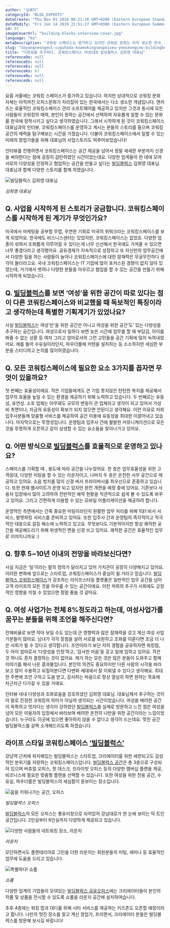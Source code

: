 ```yaml
---
author: "심예지"
categoryId: "BLOG_EXPERTS"
dateCreate: "Thu Nov 01 2018 08:21:16 GMT+0200 (Eastern European Standard Time)"
dateModify: "Fri Jun 14 2019 21:51:27 GMT+0300 (Eastern European Summer Time)"
id: 67
imageCoverUrl: "building-blocks-interview-cover.jpg"
language: "ko"
metaDescription: "코워킹 스페이스는 증가하고 있지만 코워킹 문화는 아직 생소한 한국. 이런 코워킹 시장에서 코워킹 문화를 정착시키고자 하는 전문가의 이야기를 들어보았습니다. 빌딩블럭스를 운영하시는 김희영 대표님과 함께 빌딩블럭스의 탄생 및 운영 스토리, 코워킹 비즈니스 팁에 대해 알아보세요."
slug: "dayangseongeul-cuguhada-koweokingseupeiseu-yeoseongceo-bildingbeulreogseu-gimhyiyeong-daepyonim"
title: "다양성을 추구하다, 코워킹스페이스 여성CEO 빌딩블럭스 김희영 대표님"
referenceDe: null
referenceEn: null
referenceEs: null
referenceKo: 67
referenceRu: null
referenceUk: null
---
```


요즘 서울에는 코워킹 스페이스가 증가하고 있습니다. 하지만 상대적으로 코워킹 문화 자체는 아직까진 오피스문화가 자리잡아 있는 한국에서는 다소 생소한 개념입니다. 앤카즈는 효율적인 코워킹스페이스 관리 소프트웨어를 제공하고 있지만 그것과 동시에 모든 사람들이 코워킹의 매력, 본인이 원하는 공간에서 선택하여 자유롭게 일할 수 있는 문화를 한국에 정착시키고 싶다고 생각하였습니다. 그래서 시작하게 된 것이 코워킹스페이스 대표님과의 인터뷰, 코워킹스페이스를 운영하고 계시는 분들의 스토리를 들으며 코워킹 공간의 매력을 탐구해보는 시간을 가졌습니다. 더불어 코워킹스페이스에서 일할 수 있는 미래의 창업가들을 위해 대표님의 사업스토리도 여쭈어보았습니다!

인터뷰를 진행하면서 코워킹스페이스는 공간 제공을 넘어서 정말 세세한 부분까지 신경을 써야한다는 점에 굉장히 감탄하였던 시간이었는데요. 
다양한 업계들이 한 데에 모여 서로의 다양성을 인정하고 협업하는 공간을 만들고 싶다는 [빌딩블럭스](http://www.bldgblcks.com/) 김희영 대표님. 대표님과 함께 다양한 스토리를 함께 하였습니다. 
 
![빌딩블럭스 김희영 대표님](https://d10849wf9i6s4.cloudfront.net/building-blocks-interview-ceo-3.jpg|height=800,width=1200)

_김희영 대표님_

## Q. 사업을 시작하게 된 스토리가 궁금합니다. 코워킹스페이스를 시작하게 된 계기가 무엇인가요?

미국에서 마케팅을 공부할 무렵, 우연한 기회로 미국의 위워크라는 코워킹스페이스를 보게 되었어요. 한국에도 비스니스센터는 있었지만, 코워킹스페이스는 없었죠. 다양한 업종이 섞여서 조화롭게 이루어질 수 있다는게 너무 신선해서 한국에도 가져올 수 있으면 너무 좋겠다라고 생각했어요. 
공유경제가 지속적으로 성장하고 또 자신만의 업무공간에서 다양한 일을 하는 사람들이 늘어나 코워킹스페이스에 대한 잠재력은 무궁무진하다 생각이 들더라고요. 국내 코워킹스페이스는 IT 기업에 많이 포커스된 경향이 없지 않아 있었는데, 거기에서 벗어나 다양한 분들을 아우르고 협업을 할 수 있는 공간을 만들기 위해 시작하게 되었습니다.
 
## Q. [빌딩블럭스](http://www.bldgblcks.com/)를 보면 ‘여성’을 위한 공간이 따로 있다는 점이 다른 코워킹스페이스와 비교했을 때 독보적인 특징이라고 생각하는데 특별한 기획계기가 있었나요?
 
사실 [빌딩블럭스](http://www.bldgblcks.com/)는 여성‘만’을 위한 공간은 아니고 여성을 위한 공간‘도’ 있는 다양성을 추구하는 공간입니다. 여성으로서 일하다 보면 늦은 시간에 업무를 할 때 부담감, 아이를 봐줄 수 없는 상황 등 여자 그리고 엄마로서의 그런 고민들을 공간 기획에 많이 녹여내었어요. 예를 들어 수유실이라던지, 파우더룸에 커텐을 설치하는 등 소소하지만 세심한 부분을 스터디하고 논의를 많이하였습니다.
 
## Q. 모든 코워킹스페이스에 필요한 요소 3가지를 꼽자면 무엇이 있을까요?
 
첫 번째는 효율성이에요. 작은 기업들에게도 큰 기업 못지않은 탄탄한 복지를 제공해서 업무의 효율을 높일 수 있는 환경을 제공하기 위해 노력하고 있습니다. 
두 번째로는 유동성, 유연성. 소호 업체는 아무래도 규모의 변동이 큰 업체라고 생각이 되고 있어서 가성비 측면이나, 자금의 유동성이 확보가 되지 않으면 안된다고 생각해요. 이런 이유로 저희 입주사분들께 맞춤형 서비스를 제공하여 공간 이용에 유동성을 최대한 이끌어내고 있습니다.
마지막으로는 투명성입니다. 운영팀과 입주사 간에 활발한 커뮤니케이션으로 모든 것을 투명하게 오픈하고 같이 상생할 수 있는 요소들을 찾아나가고 있어요.
 
## Q. 어떤 방식으로 [빌딩블럭스](http://www.bldgblcks.com/)를 효율적으로 운영하고 있나요?
 스페이스를 기획할 때 , 용도에 따라 공간을 나누었어요. 한 층은 업무효율성을 위한 고객응대, 다양한 미팅을 할 수 있는 라운지이고, 나머지 두 층은 온전한 사무 공간으로 제공하고 있어요. 소음 방지를 많이 신경 써서 프라이버시를 최우선으로 존중하고 있습니다. 
 또한 현재 웹사이트가 운영 되고 있지만 완전 개편을 예정 중에 있어요. 기존보다 사용자 입장에서 많이 고려하여 전반적인 예약 현황을 직관적으로 쉽게 볼 수 있도록 바꾸고 있어요. 그리고 간편하게 이용할 수 있는 모바일 어플리케이션을 제공하려 합니다.

운영적인 측면에서는 간혹 중요한 미팅이라던지 원활한 업무 처리를 위해 1대1 비서 서비스, 발렛파킹 서비스를 준비하고 있어요. 또한 입주사 간과 운영팀의 즉각적이고 적극적인 대응으로 갈등 해소에 노력하고 있고요.
무엇보다도 기본적이지만 항상 쾌적한 공간을 제공해드리기 위해 위생적인 면을 신경 쓰고 있어요. 쾌적한 공간은 효율적인 업무로 이어지니까요 :)
 
## Q. 향후 5~10년 이내의 전망을 바라보신다면?
사실 지금은 ‘일’이라는 말의 정의가 달라지고 있어 가치관이 굉장히 다양해지고 있어요. 이러한 변화에 앞으로는 스타트업, 코워킹스페이스가 중심이 될 거라고 믿습니다. [빌딩블럭스 코워킹스페이스](http://www.bldgblcks.com/)가 강조하는 라이프스타일 플랫폼은 일반적인 업무 공간을 넘어 고객 라이프의 모든 것을 아우를 수 있는 공간이에요. 이런 저희의 추구가 사회에도 긍정적인 영향을 끼칠 수 있었으면 정말 좋을 것 같아요.
 
## Q. 여성 사업가는 전체 8%정도라고 하는데, 여성사업가를 꿈꾸는 분들을 위해 조언을 해주신다면?
전체비율로 보면 작아 보일 수도 있는데 큰 영향력과 많은 잠재력을 갖고 계신 여성 사업가분들이 많아요. 남녀가 각각 장점을 살려 서로를 보완하고 조화를 이룬다면 조금 더 나은 사회가 될 수 있다고 생각합니다.
조언이라기 보단 저의 경험을 공유하자면 워킹맘, 두 아이 엄마로서 ‘다양성을 인정’하고, ‘감사한 마음’을 갖고 일에 임하고 있어요. 작은 것 하나도 혼자 결정하는 것이 없어요. 제가 하는 모든 것은 많은 분들이 도와주고 함께 이야기를 해서 나온 결과물입니다. 본인의 의견도 중요하지만 다른 사람의 시각을 바라보고 많이 수용하고 되짚어본다면 다변화 세대에서 잘 이뤄낼 수 있다고 생각해요. 최대한 주변에 조언 구하고 도움 받고, 감사하는 마음으로 항상 열심히 하면 원하는 목표에 차근차근 다가갈 수 있을 거에요.

인터뷰 내내 다양성과 조화로움을 강조하셨던 김희영 대표님. 대표님께서 추구하는 것이야 말로 진정한 코워킹의 의미가 아닐까 생각되는 시간이었습니다. 여성을 배려한 공간이 독특하고 멋지다는 생각이 강하였던 [빌딩블럭스](http://www.bldgblcks.com/)를 실제로 방문하고 느낀 점은 여성을 넘어 모든 이용자의 입장에서 바라보며 배려한 온전히 나만을 위한 공간이라는 느낌이었습니다. 누구라도 이곳에 있으면 좋아하지 않을 수 없다고 생각이 드는데요. 멋진 공간 빌딩블럭스를 살짝 소개해드리도록 하겠습니다.

## 라이프 스타일 코워킹스페이스 [‘빌딩블럭스’](http://www.bldgblcks.com/) 

강남역 근처에 위치해있는 빌딩블럭스는 스타트업, 크리에이터를 위한 세련되고도 감성적인 분위기를 자랑하는 코워킹스페이스입니다. [빌딩블럭스 공간](http://www.bldgblcks.com/)은 총 3층으로 구성되어 있으며 버츄얼 오피스, 핫 데스크, 프라이빗 오피스 등의 다양한 멤버십 플랜을 제공, 비즈니스에 필요한 맞춤형 플랜을 선택할 수 있습니다. 또한 여성을 위한 전용 공간, 수유실, 파우더룸은 빌딩블럭스의 세심함이 돋보이는 장소입니다.

![꿈을 키워나가는 공간, 오피스](https://d10849wf9i6s4.cloudfront.net/building-blocks-interview-office.jpg|height=800,width=1200)

_빌딩블럭스 오피스_

[빌딩블럭스](http://www.bldgblcks.com/)의 모든 오피스는 통유리창으로 되어있어 강남대로가 한 눈에 보이는 탁 트인 공간입니다. 2인실부터 6인실까지 다양하게 제공되고 있습니다. 

![다양한 사람들의 네트워킹 장소, 라운지](https://d10849wf9i6s4.cloudfront.net/building-blocks-interview-lounge.jpg|height=800,width=1200)

_라운지_

모던하면서도 플랜테리어로 그린을 더한 라운지는 회원분들의 미팅, 세미나 등 효율적인 업무에 도움을 드리고 있습니다.

![특별하다! 쇼룸](https://d10849wf9i6s4.cloudfront.net/building-blocks-interview-showroom.jpg|height=800,width=1200)

_쇼룸_

다양한 업계의 기업들이 모여있는 [빌딩블럭스 공유오피스](http://www.bldgblcks.com/)에는 크리에이터들이 본인의 작품 및 상품을 전시할 수 있도록 쇼룸을 라운지 공간에 설치하여습니다. 

추후 4층에는 워킹 맘과 대디를 위해 시터 서비스를 제공하는 키즈존도 오픈할 예정이라고 합니다. 나만의 멋진 장소를 찾고 계신 창업가, 프리랜서, 크리에이터 분들은 빌딩블럭스를 방문해 보시길 바랍니다!

